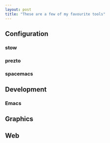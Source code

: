 ```yaml
---
layout: post
title: "These are a few of my favourite tools"
---
```


## Configuration 

### stow

### prezto

### spacemacs

## Development

### Emacs

## Graphics

## Web





